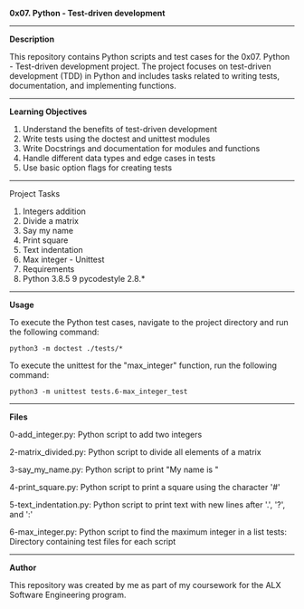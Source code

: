 **0x07. Python - Test-driven development**
***
**Description**

This repository contains Python scripts and test cases for the 0x07. Python - Test-driven development project. The project focuses on test-driven development (TDD) in Python and includes tasks related to writing tests, documentation, and implementing functions.
***
**Learning Objectives**

1. Understand the benefits of test-driven development
2. Write tests using the doctest and unittest modules
3. Write Docstrings and documentation for modules and functions
5. Handle different data types and edge cases in tests
6. Use basic option flags for creating tests

***
Project Tasks
1. Integers addition
2. Divide a matrix
3. Say my name
4. Print square
5. Text indentation
6. Max integer - Unittest
7. Requirements
8. Python 3.8.5
9 pycodestyle 2.8.*

***
**Usage**

To execute the Python test cases, navigate to the project directory and run the following command:
```shell
python3 -m doctest ./tests/*
```

To execute the unittest for the "max_integer" function, run the following command:
```shell
python3 -m unittest tests.6-max_integer_test

```
***
**Files**

0-add_integer.py: Python script to add two integers

2-matrix_divided.py: Python script to divide all elements of a matrix

3-say_my_name.py: Python script to print "My name is <first name> <last name>"

4-print_square.py: Python script to print a square using the character '#'

5-text_indentation.py: Python script to print text with new lines after '.', '?', and ':'

6-max_integer.py: Python script to find the maximum integer in a list
tests: Directory containing test files for each script
***
**Author**

This repository was created by me as part of my coursework for the ALX Software Engineering program.
